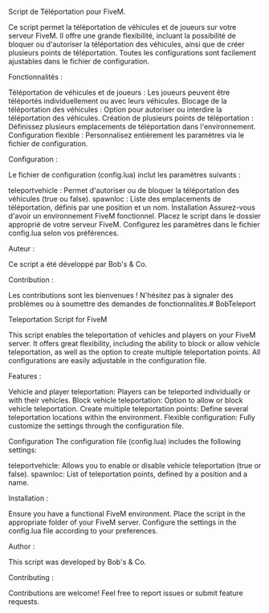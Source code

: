 Script de Téléportation pour FiveM.

Ce script permet la téléportation de véhicules et de joueurs sur votre serveur FiveM. 
Il offre une grande flexibilité, incluant la possibilité de bloquer ou d'autoriser la téléportation des véhicules, ainsi que de créer plusieurs points de téléportation. 
Toutes les configurations sont facilement ajustables dans le fichier de configuration.


Fonctionnalités :

Téléportation de véhicules et de joueurs : Les joueurs peuvent être téléportés individuellement ou avec leurs véhicules.
Blocage de la téléportation des véhicules : Option pour autoriser ou interdire la téléportation des véhicules.
Création de plusieurs points de téléportation : Définissez plusieurs emplacements de téléportation dans l'environnement.
Configuration flexible : Personnalisez entièrement les paramètres via le fichier de configuration.


Configuration :

Le fichier de configuration (config.lua) inclut les paramètres suivants :

teleportvehicle : Permet d'autoriser ou de bloquer la téléportation des véhicules (true ou false).
spawnloc : Liste des emplacements de téléportation, définis par une position et un nom.
Installation
Assurez-vous d'avoir un environnement FiveM fonctionnel.
Placez le script dans le dossier approprié de votre serveur FiveM.
Configurez les paramètres dans le fichier config.lua selon vos préférences.


Auteur :

Ce script a été développé par Bob's & Co.


Contribution :

Les contributions sont les bienvenues ! N'hésitez pas à signaler des problèmes ou à soumettre des demandes de fonctionnalités.# BobTeleport



Teleportation Script for FiveM

This script enables the teleportation of vehicles and players on your FiveM server. 
It offers great flexibility, including the ability to block or allow vehicle teleportation, as well as the option to create multiple teleportation points. 
All configurations are easily adjustable in the configuration file.


Features :

Vehicle and player teleportation: Players can be teleported individually or with their vehicles.
Block vehicle teleportation: Option to allow or block vehicle teleportation.
Create multiple teleportation points: Define several teleportation locations within the environment.
Flexible configuration: Fully customize the settings through the configuration file.


Configuration
The configuration file (config.lua) includes the following settings:

teleportvehicle: Allows you to enable or disable vehicle teleportation (true or false).
spawnloc: List of teleportation points, defined by a position and a name.


Installation :

Ensure you have a functional FiveM environment.
Place the script in the appropriate folder of your FiveM server.
Configure the settings in the config.lua file according to your preferences.


Author :

This script was developed by Bob's & Co.


Contributing :

Contributions are welcome! Feel free to report issues or submit feature requests.
